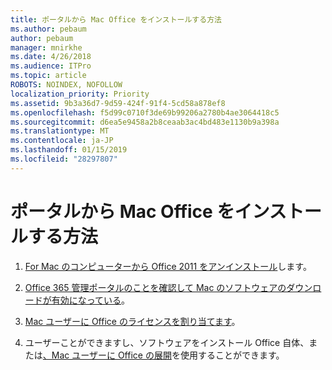 ```yaml
---
title: ポータルから Mac Office をインストールする方法
ms.author: pebaum
author: pebaum
manager: mnirkhe
ms.date: 4/26/2018
ms.audience: ITPro
ms.topic: article
ROBOTS: NOINDEX, NOFOLLOW
localization_priority: Priority
ms.assetid: 9b3a36d7-9d59-424f-91f4-5cd58a878ef8
ms.openlocfilehash: f5d99c0710f3de69b99206a2780b4ae3064418c5
ms.sourcegitcommit: d6ea5e9458a2b8ceaab3ac4bd483e1130b9a398a
ms.translationtype: MT
ms.contentlocale: ja-JP
ms.lasthandoff: 01/15/2019
ms.locfileid: "28297807"
---
```

# <a name="how-to-install-mac-office-from-the-portal"></a>ポータルから Mac Office をインストールする方法

1. [For Mac のコンピューターから Office 2011 をアンインストール](https://support.office.com/article/4bfcd230-0ea1-4656-bf30-dbfa44d358fa)します。
    
2. [Office 365 管理ポータルのことを確認して Mac のソフトウェアのダウンロードが有効になっている](https://support.office.com/article/c13051e6-f75c-4737-bc0d-7685dcedf360)。
    
3. [Mac ユーザーに Office のライセンスを割り当てます](https://support.office.com/article/997596B5-4173-4627-B915-36ABAC6786DC)。
    
4. ユーザーことができますし、ソフトウェアをインストール Office 自体、または[、Mac ユーザーに Office の展開](https://docs.microsoft.com/en-us/DeployOffice/mac/deployment-guide-for-office-for-mac)を使用することができます。
    

